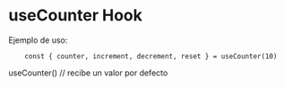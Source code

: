 # useCounter Hook

Ejemplo de uso:

```
    const { counter, increment, decrement, reset } = useCounter(10)
```

useCounter() // recibe un valor por defecto
